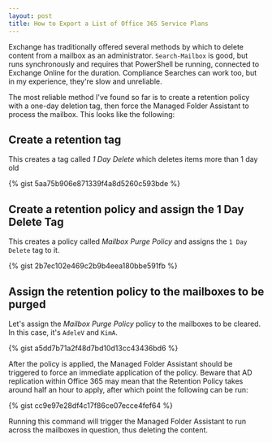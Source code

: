 ```yaml
---
layout: post
title: How to Export a List of Office 365 Service Plans
---
```


Exchange has traditionally offered several methods by which to delete content 
from a mailbox as an administrator. `Search-Mailbox` is good, but runs 
synchronously and requires that PowerShell be running, connected to Exchange 
Online for the duration. Compliance Searches can work too, but in my experience,
they're slow and unreliable.

The most reliable method I've found so far is to create a retention policy with
a one-day deletion tag, then force the Managed Folder Assistant to process the
mailbox. This looks like the following:

## Create a retention tag

This creates a tag called *1 Day Delete* which deletes items more than 1 day 
old

{% gist 5aa75b906e871339f4a8d5260c593bde %}

## Create a retention policy and assign the 1 Day Delete Tag

This creates a policy called *Mailbox Purge Policy* and assigns the 
`1 Day Delete` tag to it.

{% gist 2b7ec102e469c2b9b4eea180bbe591fb %}

## Assign the retention policy to the mailboxes to be purged

Let's assign the *Mailbox Purge Policy* policy to the mailboxes to be cleared.
In this case, it's `AdeleV` and `KimA`.

{% gist a5dd7b71a2f48d7bd10d13cc43436bd6 %}

After the policy is applied, the Managed Folder Assistant should be triggered
to force an immediate application of the policy. Beware that AD replication
within Office 365 may mean that the Retention Policy takes around half an hour
to apply, after which point the following can be run:

{% gist cc9e97e28df4c17f86ce07ecce4fef64 %}

Running this command will trigger the Managed Folder Assistant to run across 
the mailboxes in question, thus deleting the content.